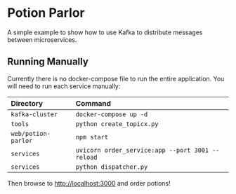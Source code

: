 # Potion Parlor

A simple example to show how to use Kafka to distribute messages between
microservices.

## Running Manually

Currently there is no docker-compose file to run the entire application. You
will need to run each service manually:

| Directory           | Command                                          |
|:--------------------| :---------------------                           |
| `kafka-cluster`     | `docker-compose up -d`                           |
| `tools`             | `python create_topicx.py`                        |
| `web/potion-parlor` | `npm start`                                      |
| `services`          | `uvicorn order_service:app --port 3001 --reload` |
| `services`          | `python dispatcher.py`                           |

Then browse to <http://localhost:3000> and order potions!
